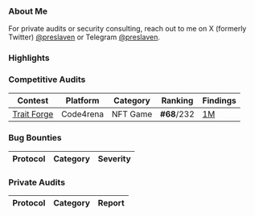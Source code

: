### About Me
For private audits or security consulting, reach out to me on X (formerly Twitter) [@preslaven](https://x.com/preslaven) or Telegram [@preslaven](https://t.me/preslaven).

### Highlights

### Competitive Audits

| Contest        | Platform  | Category                                   | Ranking      | Findings |
|----------------|-----------|-------------------------------------------|----------------|----------|
| [Trait Forge](https://code4rena.com/audits/2024-07-traitforge)   | Code4rena  | NFT Game | **#68**/232 | [1M](https://github.com/code-423n4/2024-07-traitforge-findings/issues/223) |

### Bug Bounties
| Protocol | Category | Severity |
|----------|----------|--------| 


### Private Audits

| Protocol | Category | Report | 
|----------|----------|--------| 


